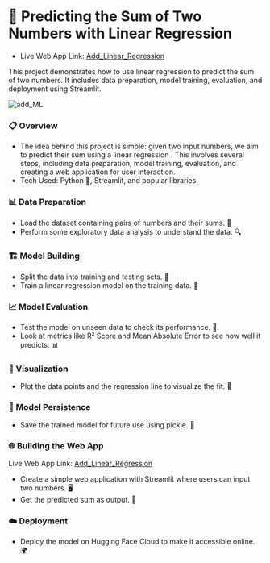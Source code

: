 # 🤖 Predicting the Sum of Two Numbers with Linear Regression
- Live Web App Link: [Add_Linear_Regression](https://musk12-add-ml.hf.space)

This project demonstrates how to use linear regression to predict the sum of two numbers. It includes data preparation, model training, evaluation, and deployment using Streamlit.

![add_ML](https://github.com/user-attachments/assets/36c29ede-bce0-4c7c-9246-3d56606198be)

### 📋 Overview
- The idea behind this project is simple: given two input numbers, we aim to predict their sum using a linear regression . This involves several steps, including data preparation, model training, evaluation, and creating a web application for user interaction.
- Tech Used: Python 🐍, Streamlit, and popular libraries. 

### 📊 Data Preparation
- Load the dataset containing pairs of numbers and their sums. 📂
- Perform some exploratory data analysis to understand the data. 🔍

### 🏗️ Model Building
- Split the data into training and testing sets. 🔄
- Train a linear regression model on the training data. 🧠
  
### 📈 Model Evaluation
- Test the model on unseen data to check its performance. 🧪
- Look at metrics like R² Score and Mean Absolute Error to see how well it predicts. 📊

### 🌟 Visualization
- Plot the data points and the regression line to visualize the fit. 🎨

### 💾 Model Persistence
- Save the trained model for future use using pickle. 💾

### 🌐 Building the Web App
Live Web App Link: [Add_Linear_Regression](https://musk12-add-ml.hf.space)
- Create a simple web application with Streamlit where users can input two numbers. 🖥️
- Get the predicted sum as output. 📲

### ☁️ Deployment
- Deploy the model on Hugging Face Cloud to make it accessible online. 🌍




